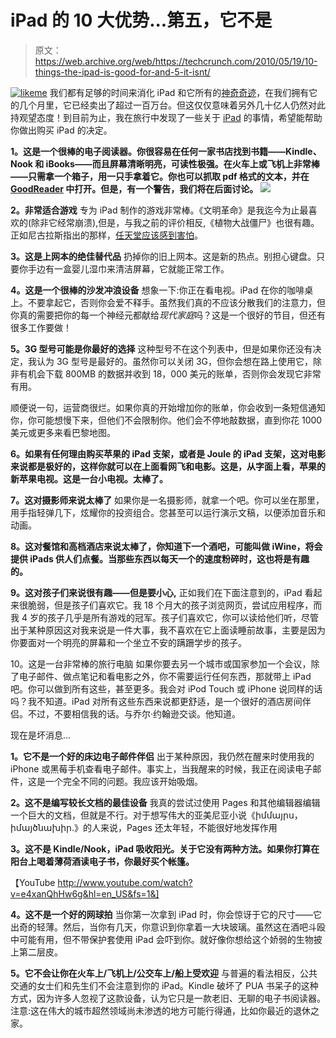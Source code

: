 # iPad 的 10 大优势...第五，它不是 

> 原文：<https://web.archive.org/web/https://techcrunch.com/2010/05/19/10-things-the-ipad-is-good-for-and-5-it-isnt/>

[![](img/ab12bdfa1d068cc84e1a9f18277f5c4f.png "likeme")](https://web.archive.org/web/20221208043843/http://www.crunchgear.com/2010/05/19/10-things-the-ipad-is-good-for-and-5-it-isnt) 
我们都有足够的时间来消化 iPad 和它所有的[神奇奇迹](https://web.archive.org/web/20221208043843/http://www.crunchgear.com/2010/05/03/apple-can-we-stop-with-the-magical-already/)，在我们拥有它的几个月里，它已经卖出了超过一百万台。但这仅仅意味着另外几十亿人仍然对此持观望态度！到目前为止，我在旅行中发现了一些关于 [iPad](https://web.archive.org/web/20221208043843/http://crunchgear.com/tag/ipad) 的事情，希望能帮助你做出购买 iPad 的决定。

**1。这是一个很棒的电子阅读器。你很容易在任何一家书店找到书籍——Kindle、Nook 和 iBooks——而且屏幕清晰明亮，可读性极强。在火车上或飞机上非常棒——只需拿一个箱子，用一只手拿着它。你也可以抓取 pdf 格式的文本，并在 [GoodReader](https://web.archive.org/web/20221208043843/http://www.goodiware.com/goodreader.html) 中打开。但是，有一个警告，我们将在后面讨论。
 ![](img/eae9a8fa0c3c3cf470a00e6b0bbdc397.png)**

**2。非常适合游戏** 专为 iPad 制作的游戏非常棒。《文明革命》是我迄今为止最喜欢的(除非它经常崩溃),但是，与我之前的评价相反,《植物大战僵尸》也很有趣。正如尼古拉斯指出的那样，[任天堂应该感到害怕](https://web.archive.org/web/20221208043843/http://www.crunchgear.com/2010/05/07/apple-is-now-nintendos-biggest-problem/)。

**3。这是上网本的绝佳替代品** 扔掉你的旧上网本。这是新的热点。别担心键盘。只要你手边有一盒婴儿湿巾来清洁屏幕，它就能正常工作。

**4。这是一个很棒的沙发冲浪设备** 想象一下:你正在看电视。iPad 在你的咖啡桌上。不要拿起它，否则你会爱不释手。虽然我们真的不应该分散我们的注意力，但你真的需要把你的每一个神经元都献给*现代家庭*吗？这是一个很好的节目，但还有很多工作要做！

**5。3G 型号可能是你最好的选择** 这种型号不在这个列表中，但是如果你还没有决定，我认为 3G 型号是最好的。虽然你可以关闭 3G，但你会想在路上使用它，除非有机会下载 800MB 的数据并收到 18，000 美元的账单，否则你会发现它非常有用。

顺便说一句，运营商很烂。如果你真的开始增加你的账单，你会收到一条短信通知你，你可能想慢下来，但他们不会限制你。他们会不停地敲数据，直到你花 1000 美元或更多来看巴黎地图。

**6。如果有任何理由购买苹果的 iPad 支架，或者是 Joule 的 iPad 支架，这对电影来说都是极好的，这样你就可以在上面看网飞和电影。这是，从字面上看，苹果的新苹果电视。这是一台小电视。太棒了。**

**7。这对摄影师来说太棒了** 如果你是一名摄影师，就拿一个吧。你可以坐在那里，用手指轻弹几下，炫耀你的投资组合。您甚至可以运行演示文稿，以便添加音乐和动画。

**8。这对餐馆和高档酒店来说太棒了，你知道下一个酒吧，可能叫做 iWine，将会提供 iPads 供人们点餐。当那些东西以每天一个的速度粉碎时，这也将是有趣的。**

**9。这对孩子们来说很有趣——但是要小心,** 正如我们在下面注意到的，iPad 看起来很脆弱，但是孩子们喜欢它。我 18 个月大的孩子浏览网页，尝试应用程序，而我 4 岁的孩子几乎是所有游戏的冠军。孩子们喜欢它，你可以读给他们听，尽管出于某种原因这对我来说是一件大事，我不喜欢在它上面读睡前故事，主要是因为你要面对一个明亮的屏幕和一个坐立不安的蹒跚学步的孩子。

10。这是一台非常棒的旅行电脑
如果你要去另一个城市或国家参加一个会议，除了电子邮件、做点笔记和看电影之外，你不需要运行任何东西，那就带上 iPad 吧。你可以做到所有这些，甚至更多。我会对 iPod Touch 或 iPhone 说同样的话吗？我不知道。iPad 对所有这些东西来说都更舒适，是一个很好的酒店房间伴侣。不过，不要相信我的话。与乔尔·约翰逊交谈。他知道。

现在是坏消息…

**1。它不是一个好的床边电子邮件伴侣** 出于某种原因，我仍然在醒来时使用我的 iPhone 或黑莓手机查看电子邮件。事实上，当我醒来的时候，我正在阅读电子邮件，这是一个完全不同的问题。我应该开始吸烟。

**2。这不是编写较长文档的最佳设备** 我真的尝试过使用 Pages 和其他编辑器编辑一个巨大的文档，但就是不行。对于想写伟大的亚美尼亚小说《իմմայրս，իմայծնախիր.》的人来说，Pages 还太年轻，不能很好地发挥作用

**3。这不是 Kindle/Nook，iPad 吸收阳光。关于它没有两种方法。如果你打算在阳台上喝着薄荷酒读电子书，你最好买个帐篷。**

【YouTube http://www.youtube.com/watch?v=e4xanQhHw6g&hl=en_US&fs=1&]

**4。这不是一个好的网球拍** 当你第一次拿到 iPad 时，你会惊讶于它的尺寸——它出奇的轻薄。然后，当你有几天，你意识到你拿着一大块玻璃。虽然这在酒吧斗殴中可能有用，但不带保护套使用 iPad 会吓到你。就好像你想给这个娇弱的生物披上第二层皮。

**5。它不会让你在火车上/飞机上/公交车上/船上受欢迎** 与普遍的看法相反，公共交通的女士们和先生们不会注意到你的 iPad。Kindle 破坏了 PUA 书呆子的这种方式，因为许多人忽视了这款设备，认为它只是一款老旧、无聊的电子书阅读器。注意:这在伟大的城市超然领域尚未渗透的地方可能行得通，比如你最近的退休之家。